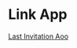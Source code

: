# Link App
[Last Invitation Aoo](https://drive.google.com/drive/folders/1vySWH8UdX3wS_fV69JBUQ7pY6IV9vFwT?usp=sharing)
